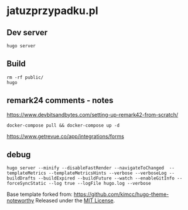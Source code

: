 # jatuzprzypadku.pl
## Dev server
```
hugo server
```
## Build
```
rm -rf public/
hugo
```

## remark24 comments - notes
https://www.devbitsandbytes.com/setting-up-remark42-from-scratch/
```
docker-compose pull && docker-compose up -d
```

https://www.getrevue.co/app/integrations/forms



## debug
```
hugo server --minify --disableFastRender --navigateToChanged  --templateMetrics --templateMetricsHints --verbose --verboseLog --buildDrafts --buildExpired --buildFuture --watch --enableGitInfo --forceSyncStatic --log true --logFile hugo.log --verbose
```
Base template forked from: https://github.com/kimcc/hugo-theme-noteworthy
Released under the [MIT License](https://github.com/kimcc/hugo-theme-noteworthy/blob/master/LICENSE.md).